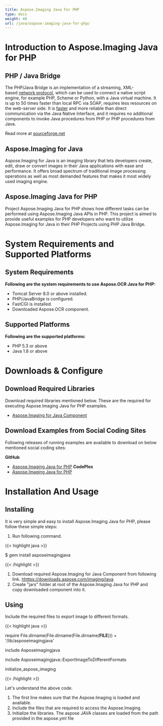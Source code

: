 ```yaml
---
title: Aspose.Imaging Java For PHP
type: docs
weight: 40
url: /java/aspose-imaging-java-for-php/
---
```


# **Introduction to Aspose.Imaging Java for PHP**
## **PHP / Java Bridge**
The PHP/Java Bridge is an implementation of a streaming, XML-based [network protocol](http://php-java-bridge.sourceforge.net/pjb/PROTOCOL.TXT), which can be used to connect a native script engine, for example PHP, Scheme or Python, with a Java virtual machine. It is up to 50 times faster than local RPC via SOAP, requires less resources on the web-server side. It is [faster](http://php-java-bridge.sourceforge.net/pjb/FAQ.html#performance) and more reliable than direct communication via the Java Native Interface, and it requires no additional components to invoke Java procedures from PHP or PHP procedures from Java.

Read more at [sourceforge.net](http://php-java-bridge.sourceforge.net/pjb/)
## **Aspose.Imaging for Java**
Aspose.Imaging for Java is an imaging library that lets developers create, edit, draw or convert images in their Java applications with ease and performance. It offers broad spectrum of traditional image processing operations as well as most demanded features that makes it most widely used imaging engine.
## **Aspose.Imaging Java for PHP**
Project Aspose.Imaging Java for PHP shows how different tasks can be performed using Aspose.Imaging Java APIs in PHP. This project is aimed to provide useful examples for PHP developers who want to utilize Aspose.Imaging for Java in their PHP Projects using PHP Java Bridge.
# **System Requirements and Supported Platforms**
## **System Requirements**
**Following are the system requirements to use Aspose.OCR Java for PHP:**

- Tomcat Server 8.0 or above installed.
- PHP/JavaBridge is configured.
- FastCGI is installed.
- Downloaded Aspose.OCR component.
## **Supported Platforms**
**Following are the supported platforms:**

- PHP 5.3 or above
- Java 1.8 or above
# **Downloads & Configure**
## **Download Required Libraries**
Download required libraries mentioned below. These are the required for executing Aspose.Imaging Java for PHP examples.

- [Aspose.Imaging for Java Component](hhttps://downloads.aspose.com/imaging/java)
## **Download Examples from Social Coding Sites**
Following releases of running examples are available to download on below mentioned social coding sites:

**GitHub**

- [Aspose.Imaging Java for PHP](https://github.com/aspose-imaging/Aspose.Imaging-for-Java/tree/master/Plugins/Aspose_Imaging_Java_for_PHP)
  **CodePlex**
- [Aspose.Imaging Java for PHP](https://archive.codeplex.com/?p=asposeimagingjavaphp)
# **Installation And Usage**
## **Installing**
It is very simple and easy to install Aspose.Imaging Java for PHP, please follow these simple steps:

1. Run following command. 

{{< highlight java >}}

 $ gem install asposeimagingjava

{{< /highlight >}}

1. Download required Aspose.Imaging for Java Component from following link.
   <hhttps://downloads.aspose.com/imaging/java>
1. Create "jars" folder at root of the Aspose.Imaging Java for PHP and copy downloaded component into it.
## **Using**
Include the required files to export image to different formats.

{{< highlight java >}}

 require File.dirname(File.dirname(File.dirname(__FILE__))) + '/lib/asposeimagingjava'

include Asposeimagingjava

include Asposeimagingjava::ExportImageToDifferentFormats

initialize_aspose_imaging

{{< /highlight >}}

Let's understand the above code.

1. The first line makes sure that the Aspose.Imaging is loaded and available.
1. Include the files that are required to access the Aspose.Imaging
1. Initialize the libraries. The aspose JAVA classes are loaded from the path provided in the aspose.yml file
